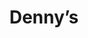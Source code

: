 ---
layout: project
title: Denny&rsquo;s
orderId: 003
builtIn: "Winter 2014"
technologies:
  - HTML
  - SCSS
  - Javascript / jQuery
---